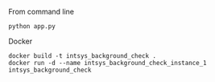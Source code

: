 From command line

```
python app.py
```

Docker

```
docker build -t intsys_background_check .
docker run -d --name intsys_background_check_instance_1 intsys_background_check
```